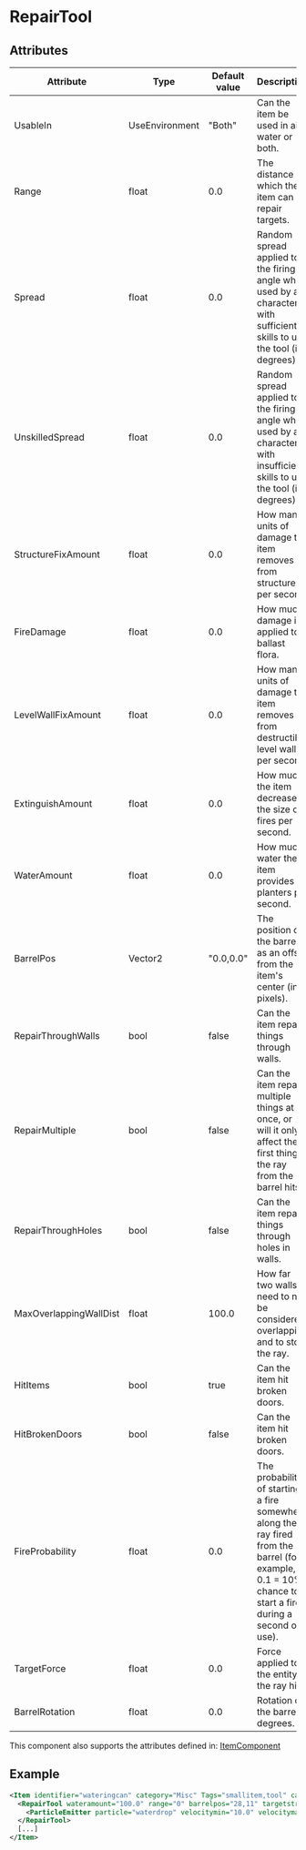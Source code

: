 # RepairTool


## Attributes

| Attribute|Type|Default value|Description |
| ---|---|---|--- |
| UsableIn|UseEnvironment|"Both"|Can the item be used in air, water or both. |
| Range|float|0.0|The distance at which the item can repair targets. |
| Spread|float|0.0|Random spread applied to the firing angle when used by a character with sufficient skills to use the tool (in degrees). |
| UnskilledSpread|float|0.0|Random spread applied to the firing angle when used by a character with insufficient skills to use the tool (in degrees). |
| StructureFixAmount|float|0.0|How many units of damage the item removes from structures per second. |
| FireDamage|float|0.0|How much damage is applied to ballast flora. |
| LevelWallFixAmount|float|0.0|How many units of damage the item removes from destructible level walls per second. |
| ExtinguishAmount|float|0.0|How much the item decreases the size of fires per second. |
| WaterAmount|float|0.0|How much water the item provides to planters per second. |
| BarrelPos|Vector2|"0.0,0.0"|The position of the barrel as an offset from the item's center (in pixels). |
| RepairThroughWalls|bool|false|Can the item repair things through walls. |
| RepairMultiple|bool|false|Can the item repair multiple things at once, or will it only affect the first thing the ray from the barrel hits. |
| RepairThroughHoles|bool|false|Can the item repair things through holes in walls. |
| MaxOverlappingWallDist|float|100.0|How far two walls need to not be considered overlapping and to stop the ray. |
| HitItems|bool|true|Can the item hit broken doors. |
| HitBrokenDoors|bool|false|Can the item hit broken doors. |
| FireProbability|float|0.0|The probability of starting a fire somewhere along the ray fired from the barrel (for example, 0.1 = 10% chance to start a fire during a second of use). |
| TargetForce|float|0.0|Force applied to the entity the ray hits. |
| BarrelRotation|float|0.0|Rotation of the barrel in degrees. |

This component also supports the attributes defined in: [ItemComponent](ItemComponent.md)


## Example
```xml
<Item identifier="wateringcan" category="Misc" Tags="smallitem,tool" cargocontaineridentifier="metalcrate" Scale="0.5" impactsoundtag="impact_metal_light">
  <RepairTool wateramount="100.0" range="0" barrelpos="28,11" targetstructures="false" hititems="false">
    <ParticleEmitter particle="waterdrop" velocitymin="10.0" velocitymax="50.0" particlespersecond="50" />
  </RepairTool>
  [...]
</Item>
```

